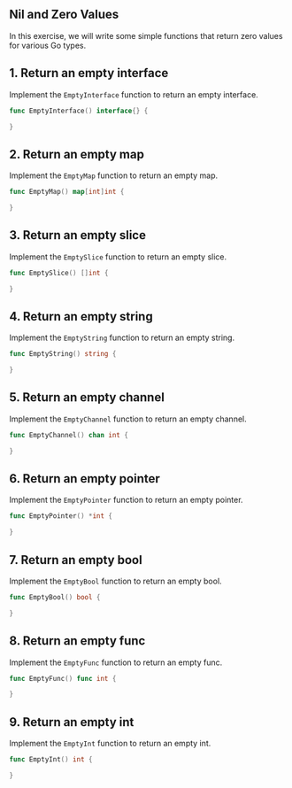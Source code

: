 ## Nil and Zero Values

In this exercise, we will write some simple functions that return zero values for various Go types.


## 1. Return an empty interface

Implement the `EmptyInterface` function to return an empty interface.

```go
func EmptyInterface() interface{} {

}
```

## 2. Return an empty map

Implement the `EmptyMap` function to return an empty map.

```go
func EmptyMap() map[int]int {

}
```

## 3. Return an empty slice

Implement the `EmptySlice` function to return an empty slice.

```go
func EmptySlice() []int {

}
```

## 4. Return an empty string

Implement the `EmptyString` function to return an empty string.

```go
func EmptyString() string {

}
```

## 5. Return an empty channel

Implement the `EmptyChannel` function to return an empty channel.

```go
func EmptyChannel() chan int {

}
```

## 6. Return an empty pointer

Implement the `EmptyPointer` function to return an empty pointer.

```go
func EmptyPointer() *int {

}
```

## 7. Return an empty bool

Implement the `EmptyBool` function to return an empty bool.

```go
func EmptyBool() bool {

}
```

## 8. Return an empty func

Implement the `EmptyFunc` function to return an empty func.

```go
func EmptyFunc() func int {

}
```

## 9. Return an empty int

Implement the `EmptyInt` function to return an empty int.

```go
func EmptyInt() int {

}
```